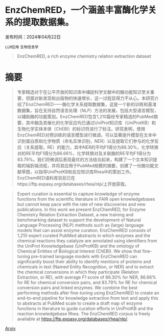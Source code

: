 # EnzChemRED，一个涵盖丰富酶化学关系的提取数据集。

发布时间：2024年04月22日

`LLM应用` `生物信息学`

> EnzChemRED, a rich enzyme chemistry relation extraction dataset

# 摘要

> 专家精选对于在公平开放的知识库中捕捉科学文献中的酶功能知识至关重要，但面对新发现和出版物的快速增长，这一过程显得力不从心。本研究介绍了EnzChemRED——酶化学关系提取数据集，这是一个新的训练和基准数据集，旨在支持自然语言处理（NLP）方法的发展，包括大型语言模型，以辅助酶的功能策划。EnzChemRED包含1,210篇经专家精选的PubMed摘要，其中酶及其催化的化学反应均已通过UniProt知识库（UniProtKB）和生物化学实体本体（ChEBI）的标识符进行了标注。研究表明，使用EnzChemRED对预训练的语言模型进行微调，可以显著提升模型在文本中识别蛋白质和化学物质（命名实体识别，NER）以及提取它们参与的化学反应（关系提取，RE）的能力，其中NER的平均F1得分为86.30%，化学转换对的RE平均F1得分为86.66%，化学转换对及关联酶的RE平均F1得分为83.79%。我们将微调后表现最优的方法结合起来，构建了一个文本知识提取的端到端流程，并将其应用于PubMed规模的摘要，创建了一份酶功能文献草图，以指导UniProtKB和反应知识库Rhea中的策划工作。EnzChemRED语料库目前已在https://ftp.expasy.org/databases/rhea/nlp/上开放获取。

> Expert curation is essential to capture knowledge of enzyme functions from the scientific literature in FAIR open knowledgebases but cannot keep pace with the rate of new discoveries and new publications. In this work we present EnzChemRED, for Enzyme Chemistry Relation Extraction Dataset, a new training and benchmarking dataset to support the development of Natural Language Processing (NLP) methods such as (large) language models that can assist enzyme curation. EnzChemRED consists of 1,210 expert curated PubMed abstracts in which enzymes and the chemical reactions they catalyze are annotated using identifiers from the UniProt Knowledgebase (UniProtKB) and the ontology of Chemical Entities of Biological Interest (ChEBI). We show that fine-tuning pre-trained language models with EnzChemRED can significantly boost their ability to identify mentions of proteins and chemicals in text (Named Entity Recognition, or NER) and to extract the chemical conversions in which they participate (Relation Extraction, or RE), with average F1 score of 86.30% for NER, 86.66% for RE for chemical conversion pairs, and 83.79% for RE for chemical conversion pairs and linked enzymes. We combine the best performing methods after fine-tuning using EnzChemRED to create an end-to-end pipeline for knowledge extraction from text and apply this to abstracts at PubMed scale to create a draft map of enzyme functions in literature to guide curation efforts in UniProtKB and the reaction knowledgebase Rhea. The EnzChemRED corpus is freely available at https://ftp.expasy.org/databases/rhea/nlp/.

[Arxiv](https://arxiv.org/abs/2404.14209)